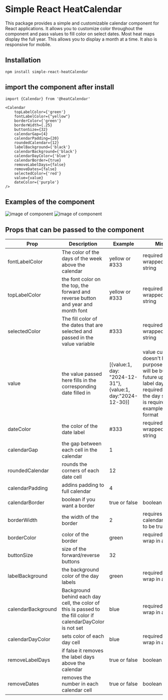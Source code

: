 # Simple React HeatCalendar 
This package provides a simple and customizable calendar component for React applications. It allows you to customize color throughout the component and pass values to fill color on select dates. Most heat maps display the full year. This allows you to display a month at a time. It also is responsive for mobile.
## Installation 
```npm install simple-react-heatCalendar```

## import the component after install
```import {Calendar} from '@heatCalendar'```
```
<Calendar 
    topLabelColor={'green'}
    fontLabelColor={"yellow"}
    borderColor={'green'}
    borderWidth={.25}
    buttonSize={32}
    calendarGap={4}
    calendarPadding={20}
    roundedCalendar={12}
    labelBackground={'black'} 
    calendarBackground={'black'}
    calendarDayColor={'blue'}
    calendarBorder={true}
    removeLabelDays={false}
    removeDates={false}
    selectedColor={'red'} 
    value={value}
    dateColor={'purple'}
/>
```

## Examples of the component

![image of component](./assets/basic.jpg)
![image of component](./assets/custom.jpg)

## Props that can be passed to the component

| Prop               | Description                                                                                                    | Example                                                   | Misc                                                                                                                                             |
|--------------------|----------------------------------------------------------------------------------------------------------------|-----------------------------------------------------------|--------------------------------------------------------------------------------------------------------------------------------------------------|
| fontLabelColor     | The color of the days of the week above the calendar                                                           | yellow or #333                                            | required to wrapped in a string                                                                                                                  |
| topLabelColor      | the font color on the top, the forward and reverse button and year and month font                              | yellow or #333                                            | required to wrapped in a string                                                                                                                  |
| selectedColor      | The fill color of the dates that are selected and passed in the value variable                                 | #333                                                      | required to wrapped in a string                                                                                                                  |
| value              | the value passed here fills in the corresponding date filled in                                                | [{value:1, day: "2024-12-31"},{value:1, day:"2024-12-30}] | value current doesn't have a purpose but will be built in future updates. label day is required and the day string is required in example format |
| dateColor          | the color of the date label                                                                                    | #333                                                      | required to wrapped in a string                                                                                                                  |
| calendarGap        | the gap between each cell in the calendar                                                                      | 1                                                         |                                                                                                                                                  |
| roundedCalendar    | rounds the corners of each date cell                                                                           | 12                                                        |                                                                                                                                                  |
| calendarPadding    | addins padding to full calendar                                                                                | 4                                                         |                                                                                                                                                  |
| calendarBorder     | boolean if you want a border                                                                                   | true or false                                             | boolean                                                                                                                                          |
| borderWidth        | the width of the border                                                                                        | 2                                                         | requires calendarBorder to be true                                                                                                               |
| borderColor        | color of the border                                                                                            | green                                                     | required to wrap in a string                                                                                                                     |
| buttonSize         | size of the forward/reverse buttons                                                                            | 32                                                        |                                                                                                                                                  |
| labelBackground    | the background color of the day labels                                                                         | green                                                     | required to wrap in a string                                                                                                                     |
| calendarBackground | Background behind each day cell, the color of this is passed to the fill color  if calendarDayColor is not set | blue                                                      | required to wrap in a string                                                                                                                     |
| calendarDayColor   | sets color of each day cell                                                                                    | blue                                                      | required to wrap in a string                                                                                                                     |
| removeLabelDays    | if false it removes the label days above the calendar                                                          | true or false                                             | boolean                                                                                                                                          |
| removeDates        | removes the number in each calendar cell                                                                       | true or false                                             | boolean                                                                                                                                          |


